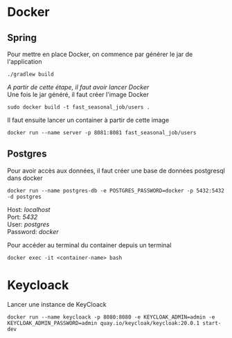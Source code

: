 # Docker
## Spring
Pour mettre en place Docker, on commence par générer le jar de l'application
```shell
./gradlew build
```
*A partir de cette étape, il faut avoir lancer Docker*  
Une fois le jar généré, il faut créer l'image Docker
```shell
sudo docker build -t fast_seasonal_job/users . 
```

Il faut ensuite lancer un container à partir de cette image
```shell
docker run --name server -p 8081:8081 fast_seasonal_job/users
```

## Postgres 
Pour avoir accès aux données, il faut créer une base de données postgresql dans docker 
```shell
docker run --name postgres-db -e POSTGRES_PASSWORD=docker -p 5432:5432 -d postgres
```
Host: *localhost*  
Port: *5432*  
User: *postgres*  
Password: *docker*  

Pour accéder au terminal du container depuis un terminal
```shell
docker exec -it <container-name> bash
```

# Keycloack 
Lancer une instance de KeyCloack
```shell
docker run --name keycloack -p 8080:8080 -e KEYCLOAK_ADMIN=admin -e KEYCLOAK_ADMIN_PASSWORD=admin quay.io/keycloak/keycloak:20.0.1 start-dev
```